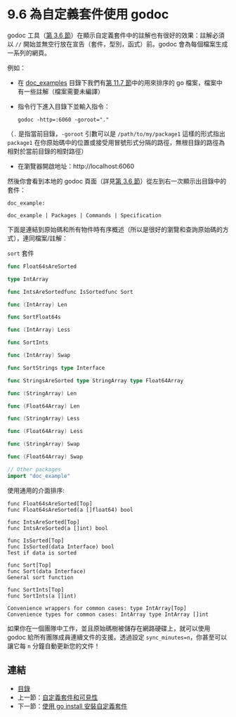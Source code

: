 # 9.6 為自定義套件使用 godoc

godoc 工具（[第 3.6 節](03.6.md)）在顯示自定義套件中的註解也有很好的效果：註解必須以 `//` 開始並無空行放在宣告（套件，型別，函式）前。godoc 會為每個檔案生成一系列的網頁。

例如：

- 在 [doc_examples](examples/chapter_9/doc_example) 目錄下我們有[第 11.7 節](11.7.md)中的用來排序的 go 檔案，檔案中有一些註解（檔案需要未編譯）
- 指令行下進入目錄下並輸入指令：

	`godoc -http=:6060 -goroot="."`

（`.` 是指當前目錄，`-goroot` 引數可以是 `/path/to/my/package1` 這樣的形式指出 `package1` 在你原始碼中的位置或接受用冒號形式分隔的路徑，無根目錄的路徑為相對於當前目錄的相對路徑）

- 在瀏覽器開啟地址：http://localhost:6060

然後你會看到本地的 godoc 頁面（詳見[第 3.6 節](03.6.md)）從左到右一次顯示出目錄中的套件：

```
doc_example:

doc_example | Packages | Commands | Specification
```

下面是連結到原始碼和所有物件時有序概述（所以是很好的瀏覽和查詢原始碼的方式），連同檔案/註解：

`sort` 套件

```go
func Float64sAreSorted

type IntArray

func IntsAreSortedfunc IsSortedfunc Sort

func (IntArray) Len

func SortFloat64s

func (IntArray) Less

func SortInts

func (IntArray) Swap

func SortStrings type Interface

func StringsAreSorted type StringArray type Float64Array

func (StringArray) Len

func (Float64Array) Len

func (StringArray) Less

func (Float64Array) Less

func (StringArray) Swap

func (Float64Array) Swap

// Other packages
import "doc_example" 
```

使用通用的介面排序:
```
func Float64sAreSorted[Top]
func Float64sAreSorted(a []float64) bool

func IntsAreSorted[Top]
func IntsAreSorted(a []int) bool

func IsSorted[Top]
func IsSorted(data Interface) bool
Test if data is sorted

func Sort[Top]
func Sort(data Interface)
General sort function

func SortInts[Top]
func SortInts(a []int)

Convenience wrappers for common cases: type IntArray[Top]
Convenience types for common cases: IntArray type IntArray []int  
```

如果你在一個團隊中工作，並且原始碼樹被儲存在網路硬碟上，就可以使用 godoc 給所有團隊成員連續文件的支援。透過設定 `sync_minutes=n`，你甚至可以讓它每 `n` 分鐘自動更新您的文件！

## 連結

- [目錄](directory.md)
- 上一節：[自定義套件和可見性](09.5.md)
- 下一節：[使用 go install 安裝自定義套件](09.7.md)
